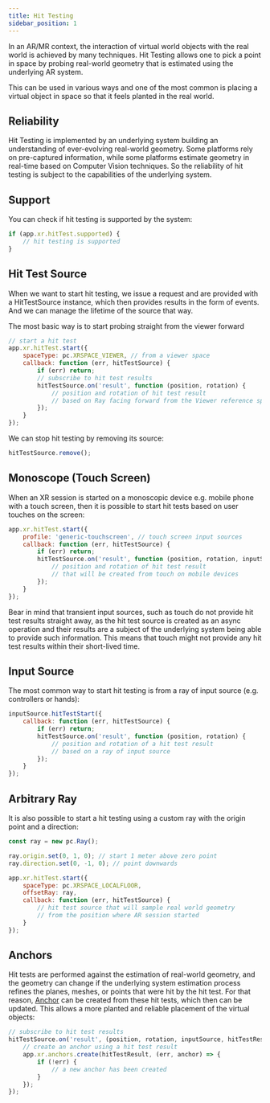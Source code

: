```yaml
---
title: Hit Testing
sidebar_position: 1
---
```


In an AR/MR context, the interaction of virtual world objects with the real world is achieved by many techniques. Hit Testing allows one to pick a point in space by probing real-world geometry that is estimated using the underlying AR system.

This can be used in various ways and one of the most common is placing a virtual object in space so that it feels planted in the real world.

## Reliability

Hit Testing is implemented by an underlying system building an understanding of ever-evolving real-world geometry. Some platforms rely on pre-captured information, while some platforms estimate geometry in real-time based on Computer Vision techniques. So the reliability of hit testing is subject to the capabilities of the underlying system.

## Support

You can check if hit testing is supported by the system:

```javascript
if (app.xr.hitTest.supported) {
    // hit testing is supported
}
```

## Hit Test Source

When we want to start hit testing, we issue a request and are provided with a HitTestSource instance, which then provides results in the form of events. And we can manage the lifetime of the source that way.

The most basic way is to start probing straight from the viewer forward

```javascript
// start a hit test
app.xr.hitTest.start({
    spaceType: pc.XRSPACE_VIEWER, // from a viewer space
    callback: function (err, hitTestSource) {
        if (err) return;
        // subscribe to hit test results
        hitTestSource.on('result', function (position, rotation) {
            // position and rotation of hit test result
            // based on Ray facing forward from the Viewer reference space
        });
    }
});
```

We can stop hit testing by removing its source:

```javascript
hitTestSource.remove();
```

## Monoscope (Touch Screen)

When an XR session is started on a monoscopic device e.g. mobile phone with a touch screen, then it is possible to start hit tests based on user touches on the screen:

```javascript
app.xr.hitTest.start({
    profile: 'generic-touchscreen', // touch screen input sources
    callback: function (err, hitTestSource) {
        if (err) return;
        hitTestSource.on('result', function (position, rotation, inputSource) {
            // position and rotation of hit test result
            // that will be created from touch on mobile devices
        });
    }
});
```

Bear in mind that transient input sources, such as touch do not provide hit test results straight away, as the hit test source is created as an async operation and their results are a subject of the underlying system being able to provide such information.
This means that touch might not provide any hit test results within their short-lived time.

## Input Source

The most common way to start hit testing is from a ray of input source (e.g. controllers or hands):

```javascript
inputSource.hitTestStart({
    callback: function (err, hitTestSource) {
        if (err) return;
        hitTestSource.on('result', function (position, rotation) {
            // position and rotation of a hit test result
            // based on a ray of input source
        });
    }
});
```

## Arbitrary Ray

It is also possible to start a hit testing using a custom ray with the origin point and a direction:

```javascript
const ray = new pc.Ray();

ray.origin.set(0, 1, 0); // start 1 meter above zero point
ray.direction.set(0, -1, 0); // point downwards

app.xr.hitTest.start({
    spaceType: pc.XRSPACE_LOCALFLOOR,
    offsetRay: ray,
    callback: function (err, hitTestSource) {
        // hit test source that will sample real world geometry
        // from the position where AR session started
    }
});
```


## Anchors

Hit tests are performed against the estimation of real-world geometry, and the geometry can change if the underlying system estimation process refines the planes, meshes, or points that were hit by the hit test. For that reason, [Anchor][1] can be created from these hit tests, which then can be updated. This allows a more planted and reliable placement of the virtual objects:

```javascript
// subscribe to hit test results
hitTestSource.on('result', (position, rotation, inputSource, hitTestResult) => {
    // create an anchor using a hit test result
    app.xr.anchors.create(hitTestResult, (err, anchor) => {
        if (!err) {
            // a new anchor has been created
        }
    });
});
```

[1]: /user-manual/xr/ar/anchors/